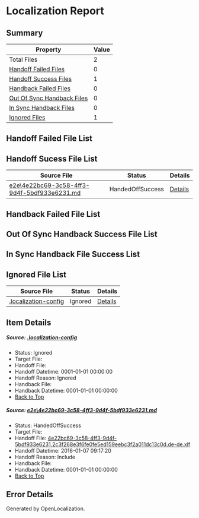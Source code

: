 # <a name='report-top'></a> Localization Report

## Summary
 Property | Value 
 -------- | ----- 
 Total Files | 2
[ Handoff Failed Files ](#handoff-failed-list)| 0
[ Handoff Success Files ](#handoff-success-list)| 1
[ Handback Failed Files ](#handback-failed-list)| 0
[ Out Of Sync Handback Files ](#outofsync-handback-success-list)| 0
[ In Sync Handback Files ](#insync-handback-success-list)| 0
[ Ignored Files ](#ignored-list)| 1

## <a name='handoff-failed-list'></a> Handoff Failed File List

## <a name='handoff-success-list'></a> Handoff Sucess File List
 Source File | Status | Details 
 ----------- | ------ | ------- 
 [e2e\4e22bc69-3c58-4ff3-9d4f-5bdf933e6231.md](https://github.com/OpenLocalizationTest/oltest/blob/48e6703fce274b25c0164098be46b1402f4985ca/e2e/4e22bc69-3c58-4ff3-9d4f-5bdf933e6231.md) | HandedOffSuccess | [Details](#5fe488034635b8f5f21a256e26f37f30c34d60921)

## <a name='handback-failed-list'></a> Handback Failed File List

## <a name='outofsync-handback-success-list'></a> Out Of Sync Handback Success File List

## <a name='insync-handback-success-list'></a> In Sync Handback File Success List

## <a name='ignored-list'></a> Ignored File List
 Source File | Status | Details 
 ----------- | ------ | ------- 
 [.localization-config](https://github.com/OpenLocalizationTest/oltest/blob/48e6703fce274b25c0164098be46b1402f4985ca/.localization-config) | Ignored | [Details](#e4725be8631cbe979bbe0fa8b97cd75f1fd41d4d0)

## Item Details
##### <a name='e4725be8631cbe979bbe0fa8b97cd75f1fd41d4d0'></a> Source: [.localization-config](https://github.com/OpenLocalizationTest/oltest/blob/48e6703fce274b25c0164098be46b1402f4985ca/.localization-config)
* Status: Ignored
* Target File: 
* Handoff File: 
* Handoff Datetime: 0001-01-01 00:00:00
* Handoff Reason: Ignored
* Handback File: 
* Handback Datetime: 0001-01-01 00:00:00
* [Back to Top](#report-top)

##### <a name='5fe488034635b8f5f21a256e26f37f30c34d60921'></a> Source: [e2e\4e22bc69-3c58-4ff3-9d4f-5bdf933e6231.md](https://github.com/OpenLocalizationTest/oltest/blob/48e6703fce274b25c0164098be46b1402f4985ca/e2e/4e22bc69-3c58-4ff3-9d4f-5bdf933e6231.md)
* Status: HandedOffSuccess
* Target File: 
* Handoff File: [4e22bc69-3c58-4ff3-9d4f-5bdf933e6231.2c3f268e3f6fe0fe5ed159eebc3f2a011dc13c0d.de-de.xlf](https://github.com/OpenLocalizationTestOrg/olhandoff/blob/ab352f794d1426a6428762c0056cd9f1c8cc7436/ol-handoff/OpenLocalizationTestOrg/oltest.de-de/yufeih/4e22bc69-3c58-4ff3-9d4f-5bdf933e6231.2c3f268e3f6fe0fe5ed159eebc3f2a011dc13c0d.de-de.xlf)
* Handoff Datetime: 2016-01-07 09:17:20
* Handoff Reason: Include
* Handback File: 
* Handback Datetime: 0001-01-01 00:00:00
* [Back to Top](#report-top)


## Error Details

Generated by OpenLocalization.
